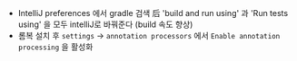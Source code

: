 * IntelliJ preferences 에서 gradle 검색 后 'build and run using' 과 'Run tests using' 을 모두 intelliJ로 바꿔준다 (build 속도 향상)
* 롬복 설치 후 `settings` -> `annotation processors` 에서 `Enable annotation processing` 을 활성화